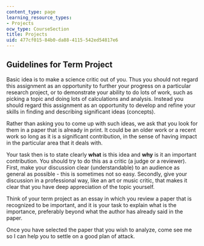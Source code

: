 ```yaml
---
content_type: page
learning_resource_types:
- Projects
ocw_type: CourseSection
title: Projects
uid: 477cf015-84b0-da88-4115-542ed54817e6
---
```


Guidelines for Term Project
---------------------------

Basic idea is to make a science critic out of you. Thus you should not regard this assignment as an opportunity to further your progress on a particular research project, or to demonstrate your ability to do lots of work, such as picking a topic and doing lots of calculations and analysis. Instead you should regard this assignment as an opportunity to develop and refine your skills in finding and describing significant ideas (concepts).

Rather than asking you to come up with such ideas, we ask that you look for them in a paper that is already in print. It could be an older work or a recent work so long as it is a significant contribution, in the sense of having impact in the particular area that it deals with.

Your task then is to state clearly **what** is this idea and **why** is it an important contribution. You should try to do this as a critic (a judge or a reviewer). First, make your discussion clear (understandable) to an audience as general as possible - this is sometimes not so easy. Secondly, give your discussion in a professional way, like an art or music critic, that makes it clear that you have deep appreciation of the topic yourself.

Think of your term project as an essay in which you review a paper that is recognized to be important, and it is your task to explain what is the importance, preferably beyond what the author has already said in the paper.

Once you have selected the paper that you wish to analyze, come see me so I can help you to settle on a good plan of attack.